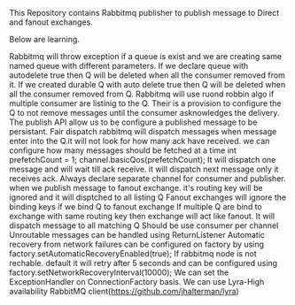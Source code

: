 This Repository contains Rabbitmq publisher to publish message to Direct and fanout exchanges.

Below are learning.

Rabbitmq will throw exception if a queue is exist and we are creating same named queue with different parameters.
If we declare queue with autodelete true then Q will be deleted when all the consumer removed from it.
If we created durable Q with auto delete true then Q will be deleted when all the consumer removed from Q.
Rabbitmq will use ruond robbin algo if multiple consumer are listinig to the Q.
Their is a provision to configure the Q to not remove messages until the consumer asknowledges the delivery.
The publish API allow us to be configure a published message to be persistant.
Fair dispatch
rabbitmq will dispatch messages when message enter into the Q.it will not look for how many ack have received.
we can configure how many messages should be fetched at a time 
int prefetchCount = 1;
channel.basicQos(prefetchCount);
It will dispatch one message and will wait till ack receive. it will dispatch next message only it receives ack.
Always declare separate channel for consumer and publisher.
when we publish message to fanout exchange. it's routing key will be ignored and it will disptched to all listing Q
Fanout exchanges will ignore the binding keys if we bind Q to fanout exchange
If multiple Q are bind to exchange with same routing key then exchange will act like fanout. It will dispatch message to all matching Q
Should be use consumer per channel
Unroutable messages can be handled using ReturnListener
Automatic recovery from network failures can be configured on factory by using 
factory.setAutomaticRecoveryEnabled(true);
If rabbitmq node is not rechable. default it will retry after 5 seconds and can be configured using
factory.setNetworkRecoveryInterval(10000);
We can set the ExceptionHandler on ConnectionFactory basis.
We can use Lyra-High availability RabbitMQ client(https://github.com/jhalterman/lyra)
